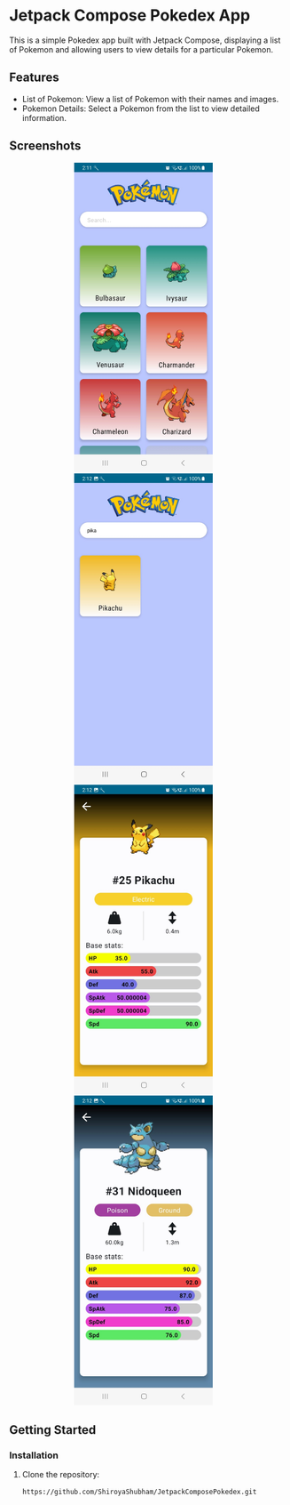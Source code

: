 # Jetpack Compose Pokedex App

This is a simple Pokedex app built with Jetpack Compose, displaying a list of Pokemon and allowing users to view details for a particular Pokemon.

## Features

- List of Pokemon: View a list of Pokemon with their names and images.
- Pokemon Details: Select a Pokemon from the list to view detailed information.

## Screenshots

<div align="center">
  <img src="Screenshot/PokemonList.jpeg" width="250" alt="Screenshot 1" style="margin-right: 20px;">
  <img src="Screenshot/SearchScreen.jpeg" width="250" alt="Screenshot 2" style="margin-right: 20px;">
  <img src="Screenshot/PokemonDetail.jpeg" width="250" alt="Screenshot 3" style="margin-right: 20px;">
  <img src="Screenshot/PokemonDetail2.jpeg" width="250" alt="Screenshot 3" style="margin-right: 20px;">
</div>


## Getting Started

### Installation

1. Clone the repository:

   ```bash
   https://github.com/ShiroyaShubham/JetpackComposePokedex.git
